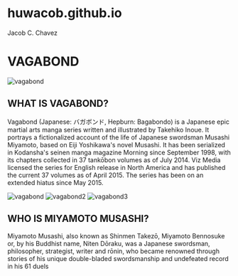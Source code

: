 # huwacob.github.io
Jacob C. Chavez 
# VAGABOND

![vagabond](https://d28hgpri8am2if.cloudfront.net/book_images/onix/cvr9781421577449/vagabond-vol-37-9781421577449_hr.jpg)
## WHAT IS VAGABOND?
Vagabond (Japanese: バガボンド, Hepburn: Bagabondo) is a Japanese epic martial arts manga series written and illustrated by Takehiko Inoue. It portrays a fictionalized account of the life of Japanese swordsman Musashi Miyamoto, based on Eiji Yoshikawa's novel Musashi. It has been serialized in Kodansha's seinen manga magazine Morning since September 1998, with its chapters collected in 37 tankōbon volumes as of July 2014. Viz Media licensed the series for English release in North America and has published the current 37 volumes as of April 2015. The series has been on an extended hiatus since May 2015.

![vagabond](https://upload.wikimedia.org/wikipedia/en/9/9d/MiyamotoMusashiVagabond.png) ![vagabond2](https://pm1.aminoapps.com/6358/4d5ba1882ec7334451a9591d194cb304f360276f_00.jpg) ![vagabond3](https://static.wikia.nocookie.net/vagabond/images/d/db/Musashi_funk.jpg/revision/latest/scale-to-width-down/250?cb=20220613223727)
## WHO IS MIYAMOTO MUSASHI?
Miyamoto Musashi, also known as Shinmen Takezō, Miyamoto Bennosuke or, by his Buddhist name, Niten Dōraku, was a Japanese swordsman, philosopher, strategist, writer and rōnin, who became renowned through stories of his unique double-bladed swordsmanship and undefeated record in his 61 duels
